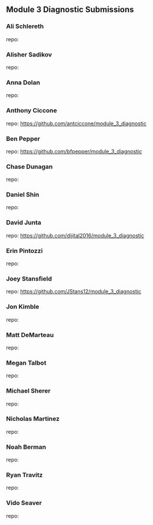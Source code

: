 ## Module 3 Diagnostic Submissions

### Ali Schlereth
repo:

### Alisher Sadikov
repo:

### Anna Dolan
repo:

### Anthony Ciccone
repo: https://github.com/antciccone/module_3_diagnostic

### Ben Pepper
repo: https://github.com/bfpepper/module_3_diagnostic

### Chase Dunagan
repo:

### Daniel Shin
repo:

### David Junta
repo:  https://github.com/dijital2016/module_3_diagnostic

### Erin Pintozzi
repo:

### Joey Stansfield
repo: https://github.com/JStans12/module_3_diagnostic

### Jon Kimble
repo:

### Matt DeMarteau
repo:

### Megan Talbot
repo:

### Michael Sherer
repo:

### Nicholas Martinez
repo:

### Noah Berman
repo:

### Ryan Travitz
repo:

### Vido Seaver
repo:
